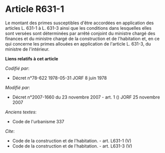 # Article R631-1

Le montant des primes susceptibles d'être accordées en application des articles L. 631-1 à L. 631-3 ainsi que les conditions
dans lesquelles elles sont versées sont déterminées par arrêté conjoint du ministre chargé des finances et du ministre chargé
de la construction et de l'habitation et, en ce qui concerne les primes allouées en application de l'article L. 631-3, du
ministre de l'intérieur.

**Liens relatifs à cet article**

_Codifié par_:

  - Décret n°78-622 1978-05-31 JORF 8 juin 1978

_Modifié par_:

  - Décret n°2007-1660 du 23 novembre 2007 - art. 1 () JORF 25 novembre 2007

_Anciens textes_:

  - Code de l'urbanisme 337

_Cite_:

  - Code de la construction et de l'habitation. - art. L631-1 (V)
  - Code de la construction et de l'habitation. - art. L631-3 (V)
